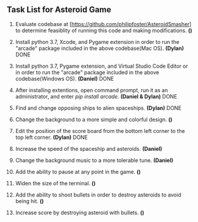 ## Task List for Asteroid Game

1. Evaluate codebase at [https://github.com/philipfoster/AsteroidSmasher] to determine feasiblity of running this code and making modifications.  **()** 

2. Install python 3.7, Xcode, and Pygame extension in order to run the "arcade" package included in the above codebase(Mac OS). **(Dylan)**    DONE

3. Install python 3.7, Pygame extension, and Virtual Studio Code Editor or in order to run the "arcade" package included in the above        codebase(Windows OS).  **(Daniel)**   DONE

4. After installing extentions, open command prompt, run it as an administrator, and enter *pip install arcade*.  **(Daniel & Dylan)**   DONE

5. Find and change opposing ships to alien spaceships.  **(Dylan)**  DONE

6. Change the background to a more simple and colorful design.  **()**

7. Edit the position of the score board from the bottom left corner to the top left corner.  **(Dylan)**  DONE

8. Increase the speed of the spaceship and asteroids.  **(Daniel)** 

9. Change the background music to a more tolerable tune.   **(Daniel)**

10. Add the ability to pause at any point in the game.  **()** 

11. Widen the size of the terminal.   **()** 

12. Add the ability to shoot bullets in order to destroy asteroids to avoid being hit.  **()**

13. Increase score by destroying asteroid with bullets.  **()**
